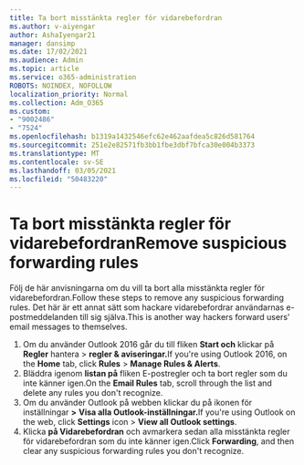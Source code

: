 ```yaml
---
title: Ta bort misstänkta regler för vidarebefordran
ms.author: v-aiyengar
author: AshaIyengar21
manager: dansimp
ms.date: 17/02/2021
ms.audience: Admin
ms.topic: article
ms.service: o365-administration
ROBOTS: NOINDEX, NOFOLLOW
localization_priority: Normal
ms.collection: Adm_O365
ms.custom:
- "9002486"
- "7524"
ms.openlocfilehash: b1319a1432546efc62e462aafdea5c826d581764
ms.sourcegitcommit: 251e2e82571fb3bb1fbe3dbf7bfca30e004b3373
ms.translationtype: MT
ms.contentlocale: sv-SE
ms.lasthandoff: 03/05/2021
ms.locfileid: "50483220"
---
```

# <a name="remove-suspicious-forwarding-rules"></a><span data-ttu-id="757bd-102">Ta bort misstänkta regler för vidarebefordran</span><span class="sxs-lookup"><span data-stu-id="757bd-102">Remove suspicious forwarding rules</span></span>

<span data-ttu-id="757bd-103">Följ de här anvisningarna om du vill ta bort alla misstänkta regler för vidarebefordran.</span><span class="sxs-lookup"><span data-stu-id="757bd-103">Follow these steps to remove any suspicious forwarding rules.</span></span> <span data-ttu-id="757bd-104">Det här är ett annat sätt som hackare vidarebefordrar användarnas e-postmeddelanden till sig själva.</span><span class="sxs-lookup"><span data-stu-id="757bd-104">This is another way hackers forward users' email messages to themselves.</span></span>

1. <span data-ttu-id="757bd-105">Om du använder Outlook 2016 går du till fliken **Start och** klickar på **Regler** hantera  >  **regler & aviseringar.**</span><span class="sxs-lookup"><span data-stu-id="757bd-105">If you're using Outlook 2016, on the **Home** tab, click **Rules** > **Manage Rules & Alerts**.</span></span> 
1. <span data-ttu-id="757bd-106">Bläddra igenom **listan på** fliken E-postregler och ta bort regler som du inte känner igen.</span><span class="sxs-lookup"><span data-stu-id="757bd-106">On the **Email Rules** tab, scroll through the list and delete any rules you don't recognize.</span></span>
1. <span data-ttu-id="757bd-107">Om du använder Outlook på webben klickar du på ikonen för inställningar **>** **Visa alla Outlook-inställningar.**</span><span class="sxs-lookup"><span data-stu-id="757bd-107">If you're using Outlook on the web, click **Settings** icon > **View all Outlook settings**.</span></span>
1. <span data-ttu-id="757bd-108">Klicka **på Vidarebefordran** och avmarkera sedan alla misstänkta regler för vidarebefordran som du inte känner igen.</span><span class="sxs-lookup"><span data-stu-id="757bd-108">Click **Forwarding**, and then clear any suspicious forwarding rules you don't recognize.</span></span>
